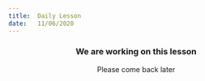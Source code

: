 ```yaml
---
title:  Daily Lesson
date:   11/06/2020
---
```


### <center>We are working on this lesson</center>
<center>Please come back later</center>